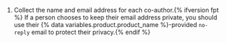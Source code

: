1. Collect the name and email address for each co-author.{% ifversion fpt %} If a person chooses to keep their email address private, you should use their {% data variables.product.product_name %}-provided `no-reply` email to protect their privacy.{% endif %}
